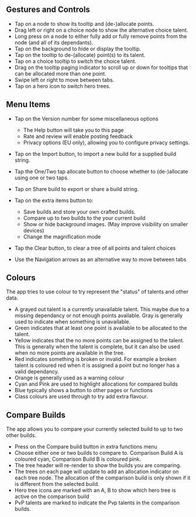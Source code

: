 Gestures and Controls
----------------------
- Tap on a node to show its tooltip and (de-)allocate points.
- Drag left or right on a choice node to show the alternative choice talent.
- Long press on a node to either fully add or fully remove points from the node (and all of its dependants).
- Tap on the background to hide or display the tooltip.
- Tap on the tooltip to de-(allocate) point(s) to its talent.
- Tap on a choice tooltip to switch the choice talent.
- Drag on the tooltip paging indicator to scroll up or down for tooltips that can be allocated more than one point.
- Swipe left or right to move between tabs.
- Tap on a hero icon to switch hero trees.

Menu Items
-----------
- Tap on the Version number for some miscellaneous options
  - The Help button will take you to this page
  - Rate and review will enable posting feedback
  - Privacy options (EU only), allowing you to configure privacy settings.
 
- Tap on the Import button, to import a new build for a supplied build string.

- Tap the One/Two tap allocate button to choose whether to (de-)allocate using one or two taps.
- Tap on Share build to export or share a build string.
- Tap on the extra items button to:
  - Save builds and store your own crafted builds.
  - Compare up to two builds to the your current build
  - Show or hide background images. (May improve visibility on smaller devices)
  - Change the magnification mode

- Tap the Clear button, to clear a tree of all points and talent choices
- Use the Navigation arrows as an alternative way to move between tabs

Colours
--------
The app tries to use colour to try represent the "status" of talents and other data.

- A grayed out talent is a currently unavailable talent. This maybe due to a missing dependancy or not enough points available. Gray is generally used to indicate when something is unavailable.
- Green indicates that at least one point is available to be allocated to the talent.
- Yellow indicates that the no more points can be assigned to the talent. This is generally when the talent is complete, but it can also be used when no more points are available in the tree.
- Red indicates something is broken or invalid. For example a broken talent is coloured red when it is assigned a point but no longer has a valid dependancy.
- Orange is generally used as a warning colour
- Cyan and Pink are used to highlight allocations for compared builds
- Blue typically shows a button to other pages or functions
- Class colours are used through to try add extra flavour.

Compare Builds
----------------
The app allows you to compare your currently selected build to up to two other builds.

- Press on the Compare build button in extra functions menu
- Choose either one or two builds to compare to. Comparison Build A is coloured cyan, Comparison Build B is coloured pink.
- The tree header will re-render to show the builds you are comparing.
- The trees on each page will update to add an allocation indicator on each tree node. The allocation of the comparison build is only shown if it is different from the selected build.
- Hero tree icons are marked with an A, B to show which hero tree is active on the comparison build
- PvP talents are marked to indicate the Pvp talents in the comparison builds.
